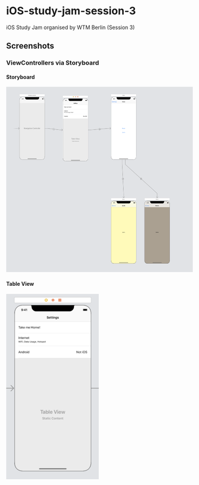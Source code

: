 # iOS-study-jam-session-3
iOS Study Jam organised by WTM Berlin (Session 3)

## Screenshots

### ViewControllers via Storyboard

#### Storyboard
<img src="https://github.com/rohan20/iOS-study-jam-session-3/blob/master/Storyboard.png" height="500">

#### Table View
<img src="https://github.com/rohan20/iOS-study-jam-session-3/blob/master/TableView.png" height="500">
